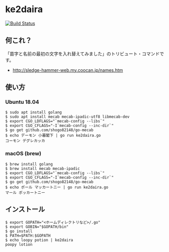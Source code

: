 # ke2daira

[![Build Status](https://travis-ci.org/ryuichiueda/ke2daira.svg?branch=master)](https://travis-ci.org/ryuichiueda/ke2daira)

## 何これ？

「苗字と名前の最初の文字を入れ替えてみました」のトリビュート・コマンドです。

* http://sledge-hammer-web.my.coocan.jp/names.htm

## 使い方

### Ubuntu 18.04

```
$ sudo apt install golang
$ sudo apt install mecab mecab-ipadic-utf8 libmecab-dev
$ export CGO_LDFLAGS="`mecab-config --libs`"
$ export CGO_CFLAGS="-I`mecab-config --inc-dir`"
$ go get github.com/shogo82148/go-mecab
$ echo デーモン 小暮閣下 | go run ke2daira.go
コーモン デグレカッカ
```

### macOS (brew)

```
$ brew install golang
$ brew install mecab mecab-ipadic
$ export CGO_LDFLAGS="`mecab-config --libs`"
$ export CGO_CFLAGS="-I`mecab-config --inc-dir`"
$ go get github.com/shogo82148/go-mecab
$ echo ポール マッカートニー | go run ke2daira.go
マール ポッカートニー
```

## インストール

```
$ export GOPATH="<ホームディレクトリなど>/.go"
$ export GOBIN="$GOPATH/bin"
$ go install
$ PATH=$PATH:$GOPATH
$ echo loopy potion | ke2daira
poopy lotion
```
